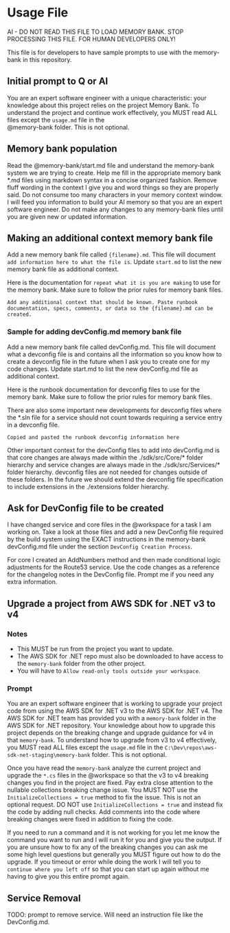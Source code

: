 # Usage File

AI - DO NOT READ THIS FILE TO LOAD MEMORY BANK. STOP PROCESSING THIS FILE. FOR HUMAN DEVELOPERS ONLY!

This file is for developers to have sample prompts to use with the memory-bank in this repository. 

## Initial prompt to Q or AI

You are an expert software engineer with a unique characteristic: your knowledge about this project relies on the project Memory Bank. To understand the project and continue work effectively, you MUST read ALL files except the `usage.md` file in the  
@memory-bank folder. This is not optional.

## Memory bank population

Read the @memory-bank/start.md file and understand the memory-bank system we are trying to create. Help me fill in the appropriate memory bank *.md files using markdown syntax in a concise organized fashion. Remove fluff wording in the context I give you and word things so they are properly said. Do not consume too many characters in your memory context window. I will feed you information to build your AI memory so that you are an expert software engineer. Do not make any changes to any memory-bank files until you are given new or updated information.

## Making an additional context memory bank file

Add a new memory bank file called `{filename}.md`. This file will document `add information here to what the file is`. Update `start.md` to list the new memory bank file as additional context.

Here is the documentation for `repeat what it is you are making` to use for the memory bank. Make sure to follow the prior rules for memory bank files. 

`Add any additional context that should be known. Paste runbook documentation, specs, comments, or data so the {filename}.md can be created.`

### Sample for adding devConfig.md memory bank file

Add a new memory bank file called devConfig.md. This file will document what a devconfig file is and contains all the information so you know how to create a devconfig file in the future when I ask you to create one for my code changes. Update start.md to list the new devConfig.md file as additional context.

Here is the runbook documentation for devconfig files to use for the memory bank. Make sure to follow the prior rules for memory bank files.

There are also some important new developments for devconfig files where the *.sln file for a service should not count towards requiring a service entry in a devconfig file.

```
Copied and pasted the runbook devconfig information here
```

Other important context for the devConfig files to add into devConfig.md is that core changes are always made within the ./sdk/src/Core/* folder hierarchy and service changes are always made in the ./sdk/src/Services/* folder hierarchy. devconfig files are not needed for changes outside of these folders. In the future we should extend the devconfig file specification to include extensions in the ./extensions folder hierarchy.

## Ask for DevConfig file to be created

I have changed service and core files in the @workspace for a task I am working on. Take a look at those files and add a new DevConfig file required by the build system using the EXACT instructions in the memory-bank devConfig.md file under the section `DevConfig Creation Process`. 

For core I created an AddNumbers method and then made conditional logic adjustments for the Route53 service. Use the code changes as a reference for the changelog notes in the DevConfig file. Prompt me if you need any extra information.

## Upgrade a project from AWS SDK for .NET v3 to v4

### Notes

* This MUST be run from the project you want to update. 
* The AWS SDK for .NET repo must also be downloaded to have access to the `memory-bank` folder from the other project.
* You will have to `Allow read-only tools outside your workspace`.

### Prompt

You are an expert software engineer that is working to upgrade your project code from using the AWS SDK for .NET v3 to the AWS SDK for .NET v4. The AWS SDK for .NET team has provided you with a `memory-bank` folder in the AWS SDK for .NET repository. Your knowledge about how to upgrade this project depends on the breaking change and upgrade guidance for v4 in that `memory-bank`. To understand how to upgrade from v3 to v4 effectively, you MUST read ALL files except the `usage.md` file in the `C:\Dev\repos\aws-sdk-net-staging\memory-bank` folder. This is not optional.

Once you have read the `memory-bank` analyze the current project and upgrade the `*.cs` files in the @workspace so that the v3 to v4 breaking changes you find in the project are fixed. Pay extra close attention to the nullable collections breaking change issue. You MUST NOT use the `InitializeCollections = true` method to fix the issue. This is not an optional request. DO NOT use `InitializeCollections = true` and instead fix the code by adding null checks. Add comments into the code where breaking changes were fixed in addition to fixing the code. 

If you need to run a command and it is not working for you let me know the command you want to run and I will run it for you and give you the output. If you are unsure how to fix any of the breaking changes you can ask me some high level questions but generally you MUST figure out how to do the upgrade. If you timeout or error while doing the work I will tell you to `continue where you left off` so that you can start up again without me having to give you this entire prompt again.

## Service Removal

TODO: prompt to remove service. Will need an instruction file like the DevConfig.md.